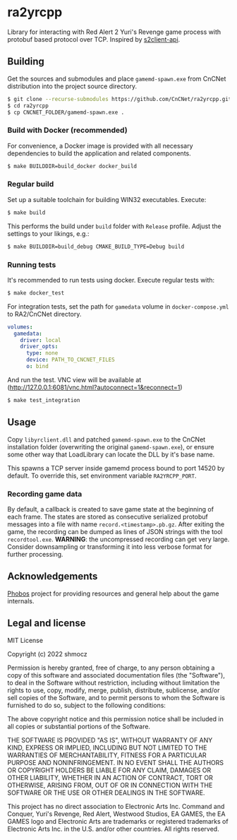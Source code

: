 # ra2yrcpp

Library for interacting with Red Alert 2 Yuri's Revenge game process with protobuf based protocol over TCP. Inspired by [s2client-api](https://github.com/Blizzard/s2client-api).

## Building

Get the sources and submodules and place `gamemd-spawn.exe` from CnCNet distribution into the project source directory.

```bash
$ git clone --recurse-submodules https://github.com/CnCNet/ra2yrcpp.git
$ cd ra2yrcpp
$ cp CNCNET_FOLDER/gamemd-spawn.exe .
```

### Build with Docker (recommended)

For convenience, a Docker image is provided with all necessary dependencies to build the application and related components.

```bash
$ make BUILDDIR=build_docker docker_build
```

### Regular build

Set up a suitable toolchain for building WIN32 executables. Execute:

```bash
$ make build
```

This performs the build under `build` folder with `Release` profile. Adjust the settings to your likings, e.g.:

```bash
$ make BUILDDIR=build_debug CMAKE_BUILD_TYPE=Debug build
```

### Running tests

It's recommended to run tests using docker. Execute regular tests with:

```bash
$ make docker_test
```

For integration tests, set the path for `gamedata` volume in `docker-compose.yml` to RA2/CnCNet directory.

```yaml
volumes:
  gamedata:
    driver: local
    driver_opts:
      type: none
      device: PATH_TO_CNCNET_FILES
      o: bind
```

And run the test. VNC view will be available at (http://127.0.0.1:6081/vnc.html?autoconnect=1&reconnect=1)

```bash
$ make test_integration
```

## Usage

Copy `libyrclient.dll` and patched `gamemd-spawn.exe` to the CnCNet installation folder (overwriting the original `gamemd-spawn.exe`), or ensure some other way that LoadLibrary can locate the DLL by it's base name.

This spawns a TCP server inside gamemd process bound to port 14520 by default. To override this, set environment variable `RA2YRCPP_PORT`.

### Recording game data

By default, a callback is created to save game state at the beginning of each frame. The states are stored as consecutive serialized protobuf messages into a file with name `record.<timestamp>.pb.gz`. After exiting the game, the recording can be dumped as lines of JSON strings with the tool `recordtool.exe`. **WARNING**: the uncompressed recording can get very large. Consider downsampling or transforming it into less verbose format for further processing.

## Acknowledgements

[Phobos](https://github.com/Phobos-developers/Phobos) project for providing resources and general help about the game internals.

## Legal and license

MIT License

Copyright (c) 2022 shmocz

Permission is hereby granted, free of charge, to any person obtaining a copy
of this software and associated documentation files (the "Software"), to deal
in the Software without restriction, including without limitation the rights
to use, copy, modify, merge, publish, distribute, sublicense, and/or sell
copies of the Software, and to permit persons to whom the Software is
furnished to do so, subject to the following conditions:

The above copyright notice and this permission notice shall be included in all
copies or substantial portions of the Software.

THE SOFTWARE IS PROVIDED "AS IS", WITHOUT WARRANTY OF ANY KIND, EXPRESS OR
IMPLIED, INCLUDING BUT NOT LIMITED TO THE WARRANTIES OF MERCHANTABILITY,
FITNESS FOR A PARTICULAR PURPOSE AND NONINFRINGEMENT. IN NO EVENT SHALL THE
AUTHORS OR COPYRIGHT HOLDERS BE LIABLE FOR ANY CLAIM, DAMAGES OR OTHER
LIABILITY, WHETHER IN AN ACTION OF CONTRACT, TORT OR OTHERWISE, ARISING FROM,
OUT OF OR IN CONNECTION WITH THE SOFTWARE OR THE USE OR OTHER DEALINGS IN THE
SOFTWARE.

This project has no direct association to Electronic Arts Inc. Command and Conquer, Yuri's Revenge, Red Alert, Westwood Studios, EA GAMES, the EA GAMES logo and Electronic Arts are trademarks or registered trademarks of Electronic Arts Inc. in the U.S. and/or other countries. All rights reserved.
